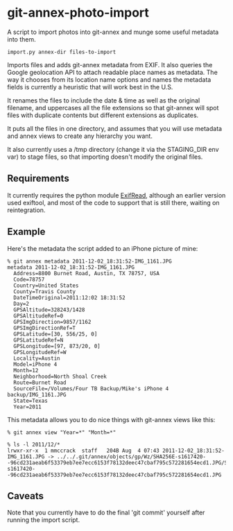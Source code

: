 git-annex-photo-import
======================

A script to import photos into git-annex and munge some useful metadata into them.

    import.py annex-dir files-to-import

Imports files and adds git-annex metadata from EXIF. It also queries the Google geolocation
API to attach readable place names as metadata. The way it chooses from its location name 
options and names the metadata fields is currently a heuristic that will work best in the U.S.

It renames the files to include the date & time as well as the
original filename, and uppercases all the file extensions so that
git-annex will spot files with duplicate contents but different
extensions as duplicates.

It puts all the files in one directory, and assumes that you will use
metadata and annex views to create any hierarchy you want.

It also currently uses a /tmp directory (change it via the STAGING_DIR
env var) to stage files, so that importing doesn't modify the original
files.

## Requirements

It currently requires the python module
[ExifRead](https://pypi.python.org/pypi/ExifRead), although an earlier
version used exiftool, and most of the code to support that is still
there, waiting on reintegration.

## Example

Here's the metadata the script added to an iPhone picture of mine:

```
% git annex metadata 2011-12-02_18:31:52-IMG_1161.JPG
metadata 2011-12-02_18:31:52-IMG_1161.JPG 
  Address=8800 Burnet Road, Austin, TX 78757, USA
  Code=78757
  Country=United States
  County=Travis County
  DateTimeOriginal=2011:12:02 18:31:52
  Day=2
  GPSAltitude=328243/1428
  GPSAltitudeRef=0
  GPSImgDirection=9857/1162
  GPSImgDirectionRef=T
  GPSLatitude=[30, 556/25, 0]
  GPSLatitudeRef=N
  GPSLongitude=[97, 873/20, 0]
  GPSLongitudeRef=W
  Locality=Austin
  Model=iPhone 4
  Month=12
  Neighborhood=North Shoal Creek
  Route=Burnet Road
  SourceFile=/Volumes/Four TB Backup/Mike's iPhone 4 backup/IMG_1161.JPG
  State=Texas
  Year=2011
```

This metadata allows you to do nice things with git-annex views like this:

```
% git annex view "Year=*" "Month=*"

% ls -l 2011/12/*
lrwxr-xr-x  1 mmccrack  staff   204B Aug  4 07:43 2011-12-02_18:31:52-IMG_1161.JPG -> ../../.git/annex/objects/gp/Wz/SHA256E-s1617420--96cd231aeab6f53379eb7ee7ecc6153f78132deec47cbaf795c572281654ecd1.JPG/SHA256E-s1617420--96cd231aeab6f53379eb7ee7ecc6153f78132deec47cbaf795c572281654ecd1.JPG
```

## Caveats 

Note that you currently have to do the final 'git commit' yourself
after running the import script.

